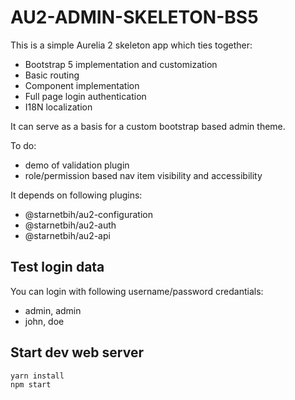 # AU2-ADMIN-SKELETON-BS5

This is a simple Aurelia 2 skeleton app which ties together:  
- Bootstrap 5 implementation and customization
- Basic routing
- Component implementation
- Full page login authentication 
- I18N localization

It can serve as a basis for a custom bootstrap based admin theme.

To do:
- demo of validation plugin
- role/permission based nav item visibility and accessibility

It depends on following plugins:  
- @starnetbih/au2-configuration
- @starnetbih/au2-auth
- @starnetbih/au2-api

## Test login data
You can login with following username/password credantials:
- admin, admin
- john, doe

## Start dev web server
    yarn install
    npm start
